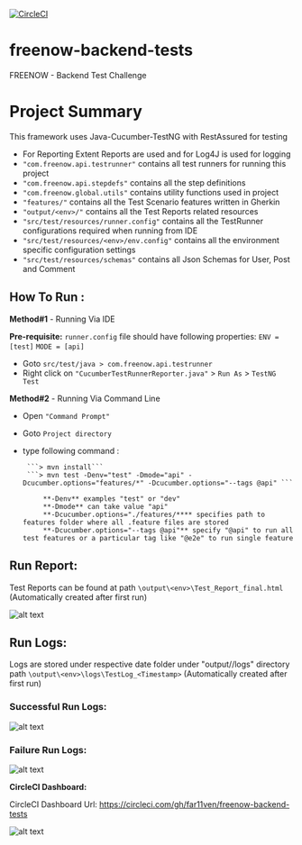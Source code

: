 [![CircleCI](https://circleci.com/gh/far11ven/freenow-backend-tests/tree/develop.svg?style=svg)](https://circleci.com/gh/far11ven/freenow-backend-tests/tree/develop)

# freenow-backend-tests
FREENOW - Backend Test Challenge

# Project Summary

This framework uses Java-Cucumber-TestNG with RestAssured for testing

- For Reporting Extent Reports are used and for Log4J is used for logging 
- ```"com.freenow.api.testrunner"``` contains all test runners for running this project
- ```"com.freenow.api.stepdefs"``` contains all the step definitions
- ```"com.freenow.global.utils"``` contains utility functions used in project
- ```"features/"``` contains all the Test Scenario features written in Gherkin
- ```"output/<env>/"``` contains all the Test Reports related resources
- ```"src/test/resources/runner.config"``` contains all the TestRunner configurations required when running from IDE
- ```"src/test/resources/<env>/env.config"``` contains all the environment specific configuration settings
- ```"src/test/resources/schemas"``` contains all Json Schemas for User, Post and Comment




## How To Run :

 **Method#1** - Running Via IDE
 
 **Pre-requisite:**
 ```runner.config``` file should have following properties:
 ```ENV	= [test]```
 ```MODE = [api]```
 
 - Goto ```src/test/java > com.freenow.api.testrunner```
 - Right click on ```"CucumberTestRunnerReporter.java"``` > ```Run As``` > ```TestNG Test```
 
 
 **Method#2** - Running Via Command Line
 - Open ```"Command Prompt"```
 - Goto ```Project directory```
 - type following command : 
 
 		```> mvn install```
 		```> mvn test -Denv="test" -Dmode="api" -Dcucumber.options="features/*" -Dcucumber.options="--tags @api" ```
 			
 			**-Denv** examples "test" or "dev"
 			**-Dmode** can take value "api"
 			**-Dcucumber.options="./features/**** specifies path to features folder where all .feature files are stored
 			**-Dcucumber.options="--tags @api"** specify "@api" to run all test features or a particular tag like "@e2e" to run single feature
 		
## Run Report: 
Test Reports can be found at path ```\output\<env>\Test_Report_final.html``` (Automatically created after first run) 

![alt text](https://raw.githubusercontent.com/far11ven/freenow-backend-tests/develop/src/test/resources/images/Screenshot_TestReport.png)

## Run Logs: 

Logs are stored under respective date folder under "output/<env>/logs" directory path ```\output\<env>\logs\TestLog_<Timestamp>``` (Automatically created after first run)

### Successful Run Logs: 
![alt text](https://raw.githubusercontent.com/far11ven/freenow-backend-tests/develop/src/test/resources/images/Screenshot_TestLogs_pass.PNG)

### Failure Run Logs: 
![alt text](https://raw.githubusercontent.com/far11ven/freenow-backend-tests/develop/src/test/resources/images/Screenshot_TestLogs_fail.PNG)

**CircleCI Dashboard:**

CircleCI Dashboard Url: https://circleci.com/gh/far11ven/freenow-backend-tests

![alt text](https://raw.githubusercontent.com/far11ven/freenow-backend-tests/develop/src/test/resources/images/Screenshot_CircleCI.png)

